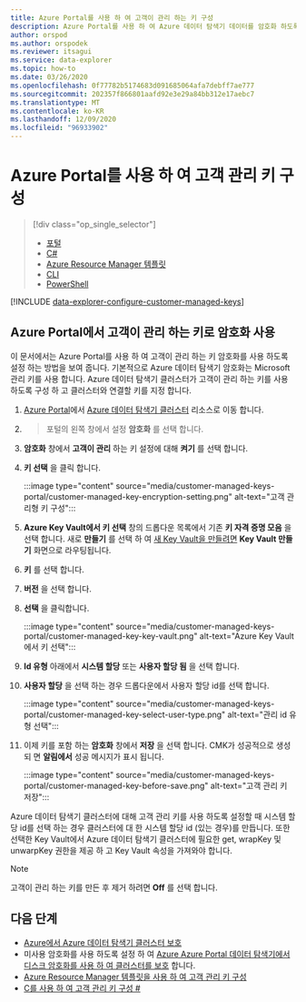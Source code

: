 ```yaml
---
title: Azure Portal를 사용 하 여 고객이 관리 하는 키 구성
description: Azure Portal를 사용 하 여 Azure 데이터 탐색기 데이터를 암호화 하도록 고객이 관리 하는 키를 구성 하는 방법을 알아봅니다.
author: orspod
ms.author: orspodek
ms.reviewer: itsagui
ms.service: data-explorer
ms.topic: how-to
ms.date: 03/26/2020
ms.openlocfilehash: 0f77782b5174683d091685064afa7debff7ae777
ms.sourcegitcommit: 202357f866801aafd92e3e29a84bb312e17aebc7
ms.translationtype: MT
ms.contentlocale: ko-KR
ms.lasthandoff: 12/09/2020
ms.locfileid: "96933902"
---
```

# <a name="configure-customer-managed-keys-using-the-azure-portal"></a>Azure Portal를 사용 하 여 고객 관리 키 구성

> [!div class="op_single_selector"]
> * [포털](customer-managed-keys-portal.md)
> * [C#](customer-managed-keys-csharp.md)
> * [Azure Resource Manager 템플릿](customer-managed-keys-resource-manager.md)
> * [CLI](customer-managed-keys-cli.md)
> * [PowerShell](customer-managed-keys-powershell.md)

[!INCLUDE [data-explorer-configure-customer-managed-keys](includes/data-explorer-configure-customer-managed-keys.md)]

## <a name="enable-encryption-with-customer-managed-keys-in-the-azure-portal"></a>Azure Portal에서 고객이 관리 하는 키로 암호화 사용

이 문서에서는 Azure Portal를 사용 하 여 고객이 관리 하는 키 암호화를 사용 하도록 설정 하는 방법을 보여 줍니다. 기본적으로 Azure 데이터 탐색기 암호화는 Microsoft 관리 키를 사용 합니다. Azure 데이터 탐색기 클러스터가 고객이 관리 하는 키를 사용 하도록 구성 하 고 클러스터와 연결할 키를 지정 합니다.

1. [Azure Portal](https://portal.azure.com/)에서 [Azure 데이터 탐색기 클러스터](create-cluster-database-portal.md#create-a-cluster) 리소스로 이동 합니다.
1.   >  포털의 왼쪽 창에서 설정 **암호화** 를 선택 합니다.
1. **암호화** 창에서 **고객이 관리** 하는 키 설정에 대해 **켜기** 를 선택 합니다.
1. **키 선택** 을 클릭 합니다.

    :::image type="content" source="media/customer-managed-keys-portal/customer-managed-key-encryption-setting.png" alt-text="고객 관리형 키 구성":::

1. **Azure Key Vault에서 키 선택** 창의 드롭다운 목록에서 기존 **키 자격 증명 모음** 을 선택 합니다. 새로 **만들기** 를 선택 하 여 [새 Key Vault을 만들려면](/azure/key-vault/quick-create-portal#create-a-vault) **Key Vault 만들기** 화면으로 라우팅됩니다.

1. **키** 를 선택 합니다.
1. **버전** 을 선택 합니다.
1. **선택** 을 클릭합니다.

    :::image type="content" source="media/customer-managed-keys-portal/customer-managed-key-key-vault.png" alt-text="Azure Key Vault에서 키 선택":::

1. **Id 유형** 아래에서 **시스템 할당** 또는 **사용자 할당 됨** 을 선택 합니다.
1. **사용자 할당** 을 선택 하는 경우 드롭다운에서 사용자 할당 id를 선택 합니다.

    :::image type="content" source="media/customer-managed-keys-portal/customer-managed-key-select-user-type.png" alt-text="관리 id 유형 선택":::

1. 이제 키를 포함 하는 **암호화** 창에서 **저장** 을 선택 합니다. CMK가 성공적으로 생성 되 면 **알림에서** 성공 메시지가 표시 됩니다.

    :::image type="content" source="media/customer-managed-keys-portal/customer-managed-key-before-save.png" alt-text="고객 관리 키 저장":::

Azure 데이터 탐색기 클러스터에 대해 고객 관리 키를 사용 하도록 설정할 때 시스템 할당 id를 선택 하는 경우 클러스터에 대 한 시스템 할당 id (있는 경우)를 만듭니다. 또한 선택한 Key Vault에서 Azure 데이터 탐색기 클러스터에 필요한 get, wrapKey 및 unwarpKey 권한을 제공 하 고 Key Vault 속성을 가져와야 합니다.

> [!NOTE]
> 고객이 관리 하는 키를 만든 후 제거 하려면 **Off** 를 선택 합니다.

## <a name="next-steps"></a>다음 단계

* [Azure에서 Azure 데이터 탐색기 클러스터 보호](security.md)
* 미사용 암호화를 사용 하도록 설정 하 여 [Azure Azure Portal 데이터 탐색기에서 디스크 암호화를 사용 하 여 클러스터를 보호](cluster-disk-encryption.md) 합니다.
* [Azure Resource Manager 템플릿을 사용 하 여 고객 관리 키 구성](customer-managed-keys-resource-manager.md)
* [C를 사용 하 여 고객 관리 키 구성 #](customer-managed-keys-csharp.md)
